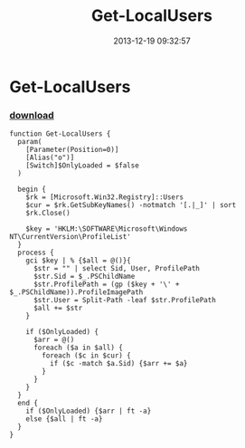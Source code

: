 ﻿---
pid:            4716
parent:         0
children:       
poster:         greg zakharov
title:          Get-LocalUsers
date:           2013-12-19 09:32:57
description:    
format:         posh
---

# Get-LocalUsers

### [download](4716.ps1)  



```posh
function Get-LocalUsers {
  param(
    [Parameter(Position=0)]
    [Alias("o")]
    [Switch]$OnlyLoaded = $false
  )
  
  begin {
    $rk = [Microsoft.Win32.Registry]::Users
    $cur = $rk.GetSubKeyNames() -notmatch '[.|_]' | sort
    $rk.Close()
    
    $key = 'HKLM:\SOFTWARE\Microsoft\Windows NT\CurrentVersion\ProfileList'    
  }
  process {
    gci $key | % {$all = @()}{
      $str = "" | select Sid, User, ProfilePath
      $str.Sid = $_.PSChildName
      $str.ProfilePath = (gp ($key + '\' + $_.PSChildName)).ProfileImagePath
      $str.User = Split-Path -leaf $str.ProfilePath
      $all += $str
    }
    
    if ($OnlyLoaded) {
      $arr = @()
      foreach ($a in $all) {
        foreach ($c in $cur) {
          if ($c -match $a.Sid) {$arr += $a}
        }
      }
    }
  }
  end {
    if ($OnlyLoaded) {$arr | ft -a}
    else {$all | ft -a}
  }
}
```
